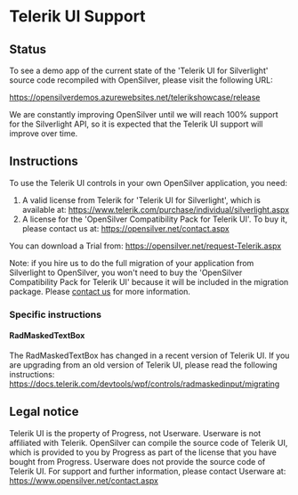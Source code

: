 ﻿# Telerik UI Support

## Status

To see a demo app of the current state of the 'Telerik UI for Silverlight' source code recompiled with OpenSilver, please visit the following URL:

https://opensilverdemos.azurewebsites.net/telerikshowcase/release

We are constantly improving OpenSilver until we will reach 100% support for the Silverlight API, so it is expected that the Telerik UI support will improve over time.

## Instructions
To use the Telerik UI controls in your own OpenSilver application, you need:
1. A valid license from Telerik for 'Telerik UI for Silverlight', which is available at: https://www.telerik.com/purchase/individual/silverlight.aspx
2. A license for the 'OpenSilver Compatibility Pack for Telerik UI'. To buy it, please contact us at: https://opensilver.net/contact.aspx

You can download a Trial from: https://opensilver.net/request-Telerik.aspx

Note: if you hire us to do the full migration of your application from Silverlight to OpenSilver, you won't need to buy the 'OpenSilver Compatibility Pack for Telerik UI' because it will be included in the migration package. Please [contact us](https://opensilver.net/contact.aspx) for more information.
### Specific instructions
#### RadMaskedTextBox
The RadMaskedTextBox has changed in a recent version of Telerik UI. If you are upgrading from an old version of Telerik UI, please read the following instructions:
https://docs.telerik.com/devtools/wpf/controls/radmaskedinput/migrating

## Legal notice

Telerik UI is the property of Progress, not Userware. Userware is not affiliated with Telerik. OpenSilver can compile the source code of Telerik UI, which is provided to you by Progress as part of the license that you have bought from Progress. Userware does not provide the source code of Telerik UI. For support and further information, please contact Userware at: https://www.opensilver.net/contact.aspx
